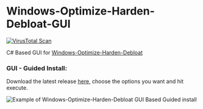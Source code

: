 # Windows-Optimize-Harden-Debloat-GUI

[![VirusTotal Scan](https://github.com/simeononsecurity/Windows-Optimize-Harden-Debloat-GUI/actions/workflows/virustotal.yml/badge.svg)](https://github.com/simeononsecurity/Windows-Optimize-Harden-Debloat-GUI/actions/workflows/virustotal.yml)

C# Based GUI for [Windows-Optimize-Harden-Debloat](https://github.com/simeononsecurity/Windows-Optimize-Harden-Debloat)

### GUI - Guided Install:



Download the latest release [here](https://github.com/simeononsecurity/Windows-Optimize-Harden-Debloat-GUI/releases/), choose the options you want and hit execute.

<img src="https://raw.githubusercontent.com/simeononsecurity/Windows-Optimize-Harden-Debloat/master/.github/images/WOHD-GUI.gif" alt="Example of Windows-Optimize-Harden-Debloat GUI Based Guided install">


